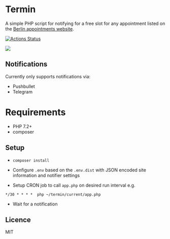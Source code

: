 # Termin

A simple PHP script for notifying for a free slot for any appointment listed on the [Berlin appointments website][0].

[![Actions Status](https://github.com/inverse/termin/workflows/CI/badge.svg)](https://github.com/inverse/termin/actions)

![](https://i.imgur.com/8vxmVo2.png)

## Notifications

Currently only supports notifications via:

- Pushbullet
- Telegram

# Requirements

- PHP 7.2+
- composer

## Setup

- `composer install`
- Configure `.env` based on the `.env.dist` with JSON encoded site information and notifier settings

- Setup CRON job to call `app.php` on desired run interval e.g.

 `*/30 * * * *  php ~/termin/current/app.php`

- Wait for a notification

## Licence 

MIT

[0]: https://service.berlin.de/terminvereinbarung/
